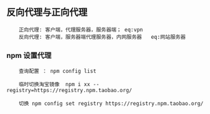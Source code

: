 ## 反向代理与正向代理
```
    正向代理: 客户端，代理服务器，服务器端； eq:vpn
    反向代理: 客户端，服务器端代理服务器，内网服务器   eq:网站服务器
```

### npm 设置代理
```
    查询配置 ： npm config list

    临时切换淘宝镜像  npm i xx --registry=https://registry.npm.taobao.org/

    切换 npm config set registry https://registry.npm.taobao.org/
```